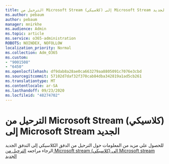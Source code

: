 ```yaml
---
title: الترحيل من Microsoft Stream (كلاسيكي) إلى Microsoft Stream الجديد
ms.author: pebaum
author: pebaum
manager: mnirkhe
ms.audience: Admin
ms.topic: article
ms.service: o365-administration
ROBOTS: NOINDEX, NOFOLLOW
localization_priority: Normal
ms.collection: Adm_O365
ms.custom:
- "9001508"
- "6450"
ms.openlocfilehash: df9dab8a28ae0ca663279aa8805091c7076e3cbd
ms.sourcegitcommit: 57102d7daf32f370cab84dba342819a1ad5cb261
ms.translationtype: MT
ms.contentlocale: ar-SA
ms.lasthandoff: 09/23/2020
ms.locfileid: "48274702"
---
```

# <a name="migrate-from-microsoft-stream-classic-to-the-new-microsoft-stream"></a>الترحيل من Microsoft Stream (كلاسيكي) إلى Microsoft Stream الجديد

للحصول علي مزيد من المعلومات حول الترحيل من الدفق الكلاسيكي إلى التدفق الجديد الرجاء مراجعه [الترحيل من Microsoft stream (كلاسيكي) إلى Microsoft stream الجديد](https://docs.microsoft.com/stream/classic-migration)